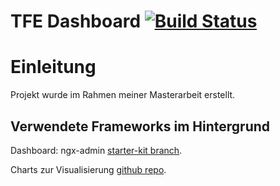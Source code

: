 # TFE Dashboard [![Build Status](https://travis-ci.org/akveo/ngx-admin.svg?branch=master)](https://travis-ci.org/akveo/ngx-admin) 

# Einleitung
Projekt wurde im Rahmen meiner Masterarbeit erstellt.

## Verwendete Frameworks im Hintergrund
Dashboard: ngx-admin [starter-kit branch](https://github.com/akveo/ngx-admin/tree/starter-kit).

Charts zur Visualisierung [github repo](https://github.com/swimlane/ngx-charts).
